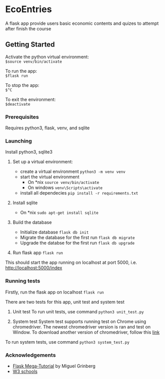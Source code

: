 # EcoEntries

A flask app provide users basic economic contents and quizes to attempt after finish the course

## Getting Started

Activate the python virtual environment:  
```$source venv/bin/activate```

To run the app:  
```$flask run```

To stop the app:  
```$^C```

To exit the environment:  
```$deactivate```

### Prerequisites

Requires python3, flask, venv, and sqlite

### Launching

Install python3, sqlite3

1. Set up a virtual environment:
    + create a virtual environment
      ```python3 -m venv venv```
    + start the virtual environment
        + On *nix
          ```source venv/bin/activate```
        + On windows
          ```venv\Scripts\activate```
    + install all dependecies
      ```pip install -r requirements.txt```

2. Install sqlite
    + On *nix
      ```sudo apt-get install sqlite```

3. Build the database
    + Initialize database
      ```flask db init```
    + Migrate the database for the first run
      ```flask db migrate```
    + Upgrade the databse for the first run
      ```flask db upgrade```

4. Run flask app
  ```flask run```

This should start the app running on localhost at port 5000, i.e.  
[http://localhost:5000/index](http://localhost:5000/index)

### Running tests

Firstly, run the flask app on localhost
  ```flask run```

There are two tests for this app, unit test and system test

1. Unit test
  To run unit tests, use command
    ```python3 unit_test.py```

2. System test
  System test supports running test on Chrome using chromedriver. The newest chromedriver version is ran and test on Window. To download another version of chromedriver, follow this [link](https://sites.google.com/a/chromium.org/chromedriver/downloads)

  To run system tests, use command
    ```python3 system_test.py```

### Acknowledgements

+ [Flask Mega-Tutorial](https://blog.miguelgrinberg.com/post/the-flask-mega-tutorial-part-i-hello-world) by Miguel Grinberg
+ [W3 schools](https://www.w3schools.com/)
